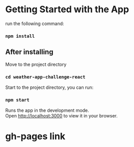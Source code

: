 # Getting Started with the App

run the following command:

### `npm install`

## After installing

Move to the project directory

### `cd weather-app-challenge-react`

Start to the project directory, you can run:

### `npm start`

Runs the app in the development mode.\
Open [http://localhost:3000](http://localhost:3000) to view it in your browser.

# gh-pages link
